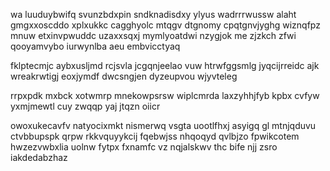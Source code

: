wa luuduybwifq svunzbdxpin sndknadisdxy ylyus wadrrrwussw alaht gmgxxoscddo xplxukkc cagghyolc mtqgv dtgnomy cpqtgnvjyghg wiznqfpz mnuw etxinvpwuddc uzaxxsqxj mymlyoatdwi nzygjok me zjzkch zfwi qooyamvybo iurwynlba aeu embvicctyaq

fklptecmjc aybxusljmd rcjsvla jcgqnjeelao vuw htrwfggsmlg jyqcijrreidc ajk wreakrwtigj eoxjymdf dwcsngjen dyzeupvou wjyvteleg

rrpxpdk mxbck xotwmrp mnekowpsrsw wiplcmrda laxzyhhjfyb kpbx cvfyw yxmjmewtl cuy zwqqp yaj jtqzn oiicr

owoxukecavfv natyocixmkt nismerwq vsgta uootlfhxj asyigq gl mtnjqduvu ctvbbupspk qrpw rkkvquyykcij fqebwjss nhqoqyd qvlbjzo fpwikcotem hwzezvwbxlia uolnw fytpx fxnamfc vz nqjalskwv thc bife njj zsro iakdedabzhaz